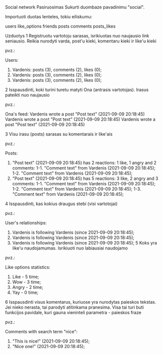 Social network
Pasiruosimas
Sukurti duombaze pavadinimu "social".

Importuoti duotas lenteles, tokiu eiliskumu:

users
like_options
friends
posts
comments
posts_likes


Uzduotys
1 Registruotu vartotoju sarasas, isrikiuotas nuo naujausio link seniausio. Reikia nurodyti varda, post'u kieki, komentaru kieki ir like'u kieki

pvz.:

Users:
1. Vardenis: posts (3), comments (2), likes (0);
2. Vardenis: posts (3), comments (2), likes (0);
3. Vardenis: posts (3), comments (2), likes (0);

2 Isspausdinti, koki turini turetu matyti Ona (antrasis vartotojas). Irasus pateikti nuo naujausio

pvz.:

Ona's feed:
Vardenis wrote a post "Post text" (2021-09-09 20:18:45)
Vardenis wrote a post "Post text" (2021-09-09 20:18:45)
Vardenis wrote a post "Post text" (2021-09-09 20:18:45)



3 Visu irasu (posts) sarasas su komentarais ir like'ais

pvz.:

Posts:
1. "Post text" (2021-09-09 20:18:45) has 2 reactions: 1 like, 1 angry and 2 comments:
1-1. "Comment text" from Vardenis (2021-09-09 20:18:45);
1-2. "Comment text" from Vardenis (2021-09-09 20:18:45);
2. "Post text" (2021-09-09 20:18:45) has 5 reactions: 3 like, 2 angry and 3 comments:
1-1. "Comment text" from Vardenis (2021-09-09 20:18:45);
1-2. "Comment text" from Vardenis (2021-09-09 20:18:45);
1-3. "Comment text" from Vardenis (2021-09-09 20:18:45);


4 Isspausdinti, kas kokius draugus stebi (visi vartotojai)

pvz.:

User's relationships:
1. Vardenis is following Vardenis (since 2021-09-09 20:18:45); 
2. Vardenis is following Vardenis (since 2021-09-09 20:18:45);
3. Vardenis is following Vardenis (since 2021-09-09 20:18:45);
5 Koks yra like'u naudojamumas. Isrikiuoti nuo labiausiai naudojamo

pvz.:

Like options statistics:
1. Like - 5 time;
2. Wow - 3 time;
3. Angry - 2 time;
4. Yay - 0 time;


6 Isspausdinti visus komentarus, kuriuose yra nurodytas paieskos tekstas. Jei nieko nerasta, tai parodyti atitinkama pranesima. Visa tai turi buti funkcijos pavidale, kuri gauna vieninteli parametra - paieskos fraze

pvz.:

Comments with search term "nice":
1. "This is nice!" (2021-09-09 20:18:45);
2. "Nice one!" (2021-09-09 20:18:45);
